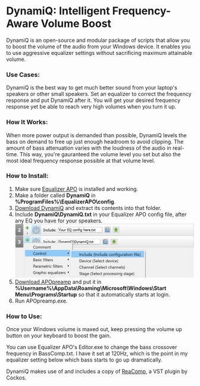 # DynamiQ: Intelligent Frequency-Aware Volume Boost

DynamiQ is an open-source and modular package of scripts that allow you to boost the volume of the audio from your Windows device. It enables you to use aggressive equalizer settings without sacrificing maximum attainable volume.

### Use Cases:
DynamiQ is the best way to get much better sound from your laptop's speakers or other small speakers. Set an equalizer to correct the frequency response and put DynamiQ after it. You will get your desired frequency response yet be able to reach very high volumes when you turn it up.

### How It Works:

When more power output is demanded than possible, DynamiQ levels the bass on demand to free up just enough headroom to avoid clipping. The amount of bass attenuation varies with the loudness of the audio in real-time. This way, you're gauranteed the volume level you set but also the most ideal frequency response possible at that volume level.

### How to Install:

1. Make sure [Equalizer APO](https://sourceforge.net/projects/equalizerapo/ "Equalizer APO") is installed and working.
2. Make a folder called **DynamiQ** in **%ProgramFiles%\EqualizerAPO\config**.
3. [Download DynamiQ](https://github.com/Brad331/DynamiQ/archive/master.zip "DynamiQ") and extract its contents into that folder.
4. Include **DynamiQ\DynamiQ.txt** in your Equalizer APO config file, after any EQ you have for your speakers.
![alt text](https://github.com/Brad331/DynamiQ/raw/master/Include%20DynamiQ.png)
5. [Download APOpreamp](https://github.com/Brad331/APOpreamp.ahk/releases "APOpreamp") and put it in **%Username%\AppData\Roaming\Microsoft\Windows\Start Menu\Programs\Startup** so that it automatically starts at login.
6. Run APOpreamp.exe.


### How to Use:

Once your Windows volume is maxed out, keep pressing the volume up button on your keyboard to boost the gain.

You can use Equalizer APO's Editor.exe to change the bass crossover frequency in BassComp.txt. I have it set at 120Hz, which is the point  in my equalizer setting below which bass starts to go up dramatically.


DynamiQ makes use of and includes a copy of [ReaComp](https://www.reaper.fm/reaplugs/ "ReaComp"), a VST plugin by Cockos.
